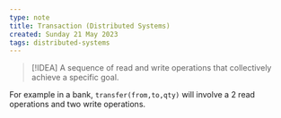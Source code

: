 ```yaml
---
type: note
title: Transaction (Distributed Systems)
created: Sunday 21 May 2023
tags: distributed-systems
---
```

> [!IDEA]
> A sequence of read and write operations that collectively achieve a specific goal.

For example in a bank, `transfer(from,to,qty)` will involve a 2 read operations and two write operations.

